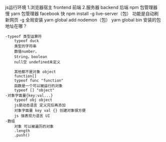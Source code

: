 js运行环境
    1.浏览器宿主 frontend 前端
    2.服务器 backend 后端
npm 包管理器 慢
    yarn 包管理器 facebook 快
    npm install -g live-server（包） 功能是自动刷新网页
    -g 全局安装
    yarn global add nodemon（包）
    yarn global bin 安装的包地址在哪？



    -typeof 类型运算符
        typeof duck
        类型的字符串
        数值number，
        String，boolean
        null空 undefined未定义

        其他都不是对象 object
        function[] 
        typeof func "function"
        函数是一个可以被运行的对象
        typeof [] "object"
    -对象字面量{key:val...}
        typeof obj object
        js是动态语言 定义完后再添加
        对象字面量 key val {} 创建对象很方便
        js 强表现力语言 UI
    -数组
        对象 可以被遍历的对象
        .length 
        .push()

